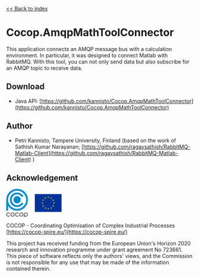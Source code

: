 [<< Back to index](index.html)

# Cocop.AmqpMathToolConnector

This application connects an AMQP message bus with a calculation environment.
In particular, it was designed to connect Matlab with RabbitMQ. With this tool,
you can not only send data but also subscribe for an AMQP topic to receive
data.


## Download

* Java API: [https://github.com/kannisto/Cocop.AmqpMathToolConnector](https://github.com/kannisto/Cocop.AmqpMathToolConnector)


## Author

* Petri Kannisto, Tampere University, Finland (based on the work of Sathish
Kumar Narayanan; [https://github.com/ragavsathish/RabbitMQ-Matlab-Client](https://github.com/ragavsathish/RabbitMQ-Matlab-Client) )


## Acknowledgement

<img src="logos.png" alt="COCOP and EU" style="display:block;margin-right:auto" />

COCOP - Coordinating Optimisation of Complex Industrial Processes  
[https://cocop-spire.eu/](https://cocop-spire.eu/)

This project has received funding from the European Union's Horizon 2020
research and innovation programme under grant agreement No 723661. This piece
of software reflects only the authors' views, and the Commission is not
responsible for any use that may be made of the information contained therein.
